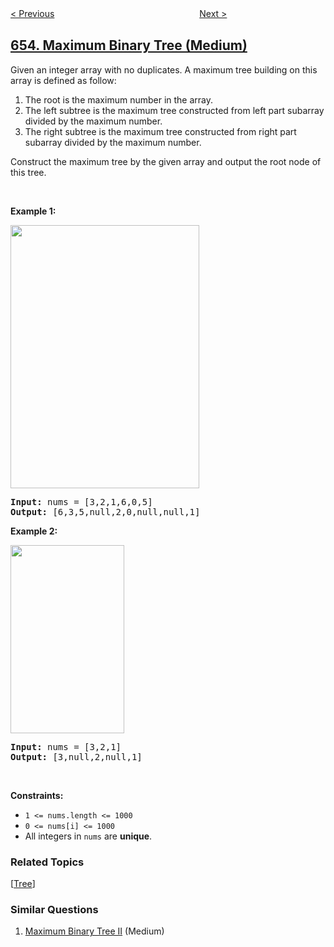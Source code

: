 <!--|This file generated by command(leetcode description); DO NOT EDIT.    |-->
<!--+----------------------------------------------------------------------+-->
<!--|@author    openset <openset.wang@gmail.com>                           |-->
<!--|@link      https://github.com/openset                                 |-->
<!--|@home      https://github.com/openset/leetcode                        |-->
<!--+----------------------------------------------------------------------+-->

[< Previous](../two-sum-iv-input-is-a-bst "Two Sum IV - Input is a BST")
　　　　　　　　　　　　　　　　
[Next >](../print-binary-tree "Print Binary Tree")

## [654. Maximum Binary Tree (Medium)](https://leetcode.com/problems/maximum-binary-tree "最大二叉树")

<p>Given an integer array with no duplicates. A maximum tree building on this array is defined as follow:</p>

<ol>
	<li>The root is the maximum number in the array.</li>
	<li>The left subtree is the maximum tree constructed from left part subarray divided by the maximum number.</li>
	<li>The right subtree is the maximum tree constructed from right part subarray divided by the maximum number.</li>
</ol>

<p>Construct the maximum tree by the given array and output the root node of this tree.</p>

<p>&nbsp;</p>
<p><strong>Example 1:</strong></p>
<img alt="" src="https://assets.leetcode.com/uploads/2020/12/24/tree1.jpg" style="width: 302px; height: 421px;" />
<pre>
<strong>Input:</strong> nums = [3,2,1,6,0,5]
<strong>Output:</strong> [6,3,5,null,2,0,null,null,1]
</pre>

<p><strong>Example 2:</strong></p>
<img alt="" src="https://assets.leetcode.com/uploads/2020/12/24/tree2.jpg" style="width: 182px; height: 301px;" />
<pre>
<strong>Input:</strong> nums = [3,2,1]
<strong>Output:</strong> [3,null,2,null,1]
</pre>

<p>&nbsp;</p>
<p><strong>Constraints:</strong></p>

<ul>
	<li><code>1 &lt;= nums.length &lt;= 1000</code></li>
	<li><code>0 &lt;= nums[i] &lt;= 1000</code></li>
	<li>All integers in <code>nums</code> are <strong>unique</strong>.</li>
</ul>

### Related Topics
  [[Tree](../../tag/tree/README.md)]

### Similar Questions
  1. [Maximum Binary Tree II](../maximum-binary-tree-ii) (Medium)
